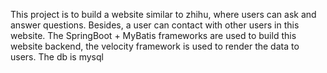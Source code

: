 This project is to build a website similar to zhihu, where users can ask and answer questions. Besides, a user can contact with other users in this website. The SpringBoot + MyBatis frameworks are used to build this website backend, the velocity framework is used to render the data to users. The db is mysql
